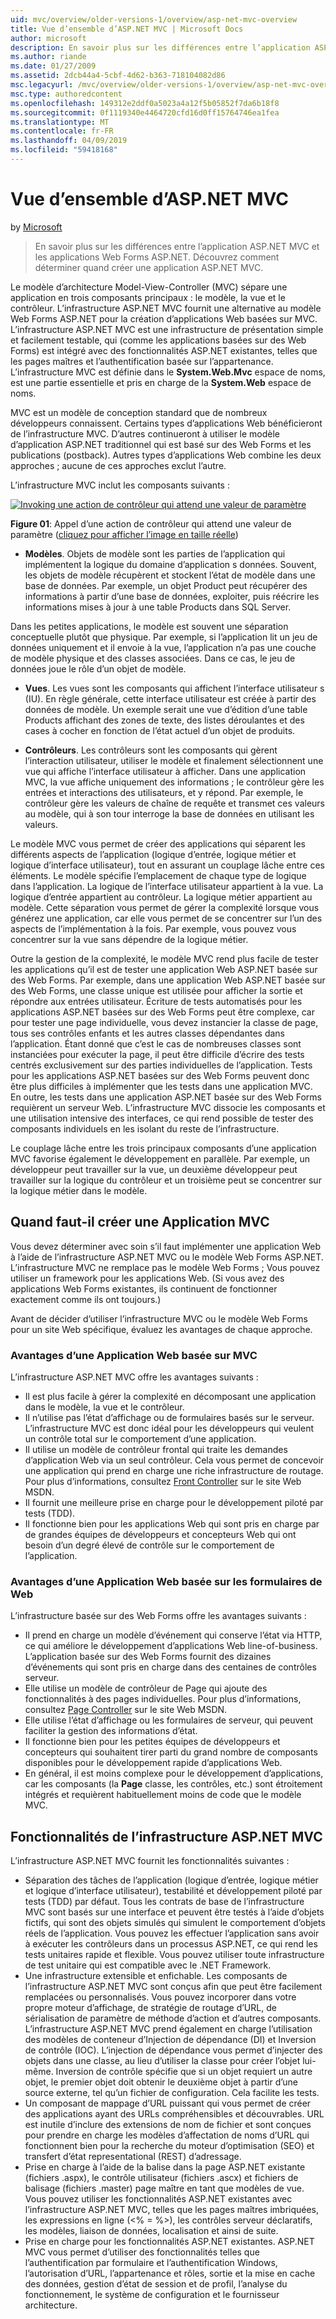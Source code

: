 ```yaml
---
uid: mvc/overview/older-versions-1/overview/asp-net-mvc-overview
title: Vue d’ensemble d’ASP.NET MVC | Microsoft Docs
author: microsoft
description: En savoir plus sur les différences entre l’application ASP.NET MVC et les applications Web Forms ASP.NET. Découvrez comment déterminer quand créer une application ASP.NET MVC.
ms.author: riande
ms.date: 01/27/2009
ms.assetid: 2dcb44a4-5cbf-4d62-b363-718104082d86
msc.legacyurl: /mvc/overview/older-versions-1/overview/asp-net-mvc-overview
msc.type: authoredcontent
ms.openlocfilehash: 149312e2ddf0a5023a4a12f5b05852f7da6b18f8
ms.sourcegitcommit: 0f1119340e4464720cfd16d0ff15764746ea1fea
ms.translationtype: MT
ms.contentlocale: fr-FR
ms.lasthandoff: 04/09/2019
ms.locfileid: "59418168"
---
```

# <a name="aspnet-mvc-overview"></a>Vue d’ensemble d’ASP.NET MVC

by [Microsoft](https://github.com/microsoft)

> En savoir plus sur les différences entre l’application ASP.NET MVC et les applications Web Forms ASP.NET. Découvrez comment déterminer quand créer une application ASP.NET MVC.


Le modèle d’architecture Model-View-Controller (MVC) sépare une application en trois composants principaux : le modèle, la vue et le contrôleur. L’infrastructure ASP.NET MVC fournit une alternative au modèle Web Forms ASP.NET pour la création d’applications Web basées sur MVC. L’infrastructure ASP.NET MVC est une infrastructure de présentation simple et facilement testable, qui (comme les applications basées sur des Web Forms) est intégré avec des fonctionnalités ASP.NET existantes, telles que les pages maîtres et l’authentification basée sur l’appartenance. L’infrastructure MVC est définie dans le **System.Web.Mvc** espace de noms, est une partie essentielle et pris en charge de la **System.Web** espace de noms.   
  
MVC est un modèle de conception standard que de nombreux développeurs connaissent. Certains types d’applications Web bénéficieront de l’infrastructure MVC. D’autres continueront à utiliser le modèle d’application ASP.NET traditionnel qui est basé sur des Web Forms et les publications (postback). Autres types d’applications Web combine les deux approches ; aucune de ces approches exclut l’autre.   
  
L’infrastructure MVC inclut les composants suivants :


[![Invoking une action de contrôleur qui attend une valeur de paramètre](asp-net-mvc-overview/_static/image1.jpg)](asp-net-mvc-overview/_static/image1.png)

**Figure 01**: Appel d’une action de contrôleur qui attend une valeur de paramètre ([cliquez pour afficher l’image en taille réelle](asp-net-mvc-overview/_static/image2.png))


- **Modèles**. Objets de modèle sont les parties de l’application qui implémentent la logique du domaine d’application s données. Souvent, les objets de modèle récupèrent et stockent l’état de modèle dans une base de données. Par exemple, un objet Product peut récupérer des informations à partir d’une base de données, exploiter, puis réécrire les informations mises à jour à une table Products dans SQL Server.

Dans les petites applications, le modèle est souvent une séparation conceptuelle plutôt que physique. Par exemple, si l’application lit un jeu de données uniquement et il envoie à la vue, l’application n’a pas une couche de modèle physique et des classes associées. Dans ce cas, le jeu de données joue le rôle d’un objet de modèle.

- **Vues**. Les vues sont les composants qui affichent l’interface utilisateur s (IU). En règle générale, cette interface utilisateur est créée à partir des données de modèle. Un exemple serait une vue d’édition d’une table Products affichant des zones de texte, des listes déroulantes et des cases à cocher en fonction de l’état actuel d’un objet de produits.

- **Contrôleurs**. Les contrôleurs sont les composants qui gèrent l’interaction utilisateur, utiliser le modèle et finalement sélectionnent une vue qui affiche l’interface utilisateur à afficher. Dans une application MVC, la vue affiche uniquement des informations ; le contrôleur gère les entrées et interactions des utilisateurs, et y répond. Par exemple, le contrôleur gère les valeurs de chaîne de requête et transmet ces valeurs au modèle, qui à son tour interroge la base de données en utilisant les valeurs.

Le modèle MVC vous permet de créer des applications qui séparent les différents aspects de l’application (logique d’entrée, logique métier et logique d’interface utilisateur), tout en assurant un couplage lâche entre ces éléments. Le modèle spécifie l’emplacement de chaque type de logique dans l’application. La logique de l’interface utilisateur appartient à la vue. La logique d’entrée appartient au contrôleur. La logique métier appartient au modèle. Cette séparation vous permet de gérer la complexité lorsque vous générez une application, car elle vous permet de se concentrer sur l’un des aspects de l’implémentation à la fois. Par exemple, vous pouvez vous concentrer sur la vue sans dépendre de la logique métier.   
  
Outre la gestion de la complexité, le modèle MVC rend plus facile de tester les applications qu’il est de tester une application Web ASP.NET basée sur des Web Forms. Par exemple, dans une application Web ASP.NET basée sur des Web Forms, une classe unique est utilisée pour afficher la sortie et répondre aux entrées utilisateur. Écriture de tests automatisés pour les applications ASP.NET basées sur des Web Forms peut être complexe, car pour tester une page individuelle, vous devez instancier la classe de page, tous ses contrôles enfants et les autres classes dépendantes dans l’application. Étant donné que c’est le cas de nombreuses classes sont instanciées pour exécuter la page, il peut être difficile d’écrire des tests centrés exclusivement sur des parties individuelles de l’application. Tests pour les applications ASP.NET basées sur des Web Forms peuvent donc être plus difficiles à implémenter que les tests dans une application MVC. En outre, les tests dans une application ASP.NET basée sur des Web Forms requièrent un serveur Web. L’infrastructure MVC dissocie les composants et une utilisation intensive des interfaces, ce qui rend possible de tester des composants individuels en les isolant du reste de l’infrastructure.   
  
Le couplage lâche entre les trois principaux composants d’une application MVC favorise également le développement en parallèle. Par exemple, un développeur peut travailler sur la vue, un deuxième développeur peut travailler sur la logique du contrôleur et un troisième peut se concentrer sur la logique métier dans le modèle.

## <a name="deciding-when-to-create-an-mvc-application"></a>Quand faut-il créer une Application MVC

Vous devez déterminer avec soin s’il faut implémenter une application Web à l’aide de l’infrastructure ASP.NET MVC ou le modèle Web Forms ASP.NET. L’infrastructure MVC ne remplace pas le modèle Web Forms ; Vous pouvez utiliser un framework pour les applications Web. (Si vous avez des applications Web Forms existantes, ils continuent de fonctionner exactement comme ils ont toujours.)   
  
Avant de décider d’utiliser l’infrastructure MVC ou le modèle Web Forms pour un site Web spécifique, évaluez les avantages de chaque approche.

### <a name="advantages-of-an-mvc-based-web-application"></a>Avantages d’une Application Web basée sur MVC

L’infrastructure ASP.NET MVC offre les avantages suivants :

- Il est plus facile à gérer la complexité en décomposant une application dans le modèle, la vue et le contrôleur.
- Il n’utilise pas l’état d’affichage ou de formulaires basés sur le serveur. L’infrastructure MVC est donc idéal pour les développeurs qui veulent un contrôle total sur le comportement d’une application.
- Il utilise un modèle de contrôleur frontal qui traite les demandes d’application Web via un seul contrôleur. Cela vous permet de concevoir une application qui prend en charge une riche infrastructure de routage. Pour plus d’informations, consultez [Front Controller](https://go.microsoft.com/fwlink/?LinkId=106357 "Front Controller") sur le site Web MSDN.
- Il fournit une meilleure prise en charge pour le développement piloté par tests (TDD).
- Il fonctionne bien pour les applications Web qui sont pris en charge par de grandes équipes de développeurs et concepteurs Web qui ont besoin d’un degré élevé de contrôle sur le comportement de l’application.

### <a name="advantages-of-a-web-forms-based-web-application"></a>Avantages d’une Application Web basée sur les formulaires de Web

L’infrastructure basée sur des Web Forms offre les avantages suivants :

- Il prend en charge un modèle d’événement qui conserve l’état via HTTP, ce qui améliore le développement d’applications Web line-of-business. L’application basée sur des Web Forms fournit des dizaines d’événements qui sont pris en charge dans des centaines de contrôles serveur.
- Elle utilise un modèle de contrôleur de Page qui ajoute des fonctionnalités à des pages individuelles. Pour plus d’informations, consultez [Page Controller](https://go.microsoft.com/fwlink/?LinkId=106359 "Page Controller") sur le site Web MSDN.
- Elle utilise l’état d’affichage ou les formulaires de serveur, qui peuvent faciliter la gestion des informations d’état.
- Il fonctionne bien pour les petites équipes de développeurs et concepteurs qui souhaitent tirer parti du grand nombre de composants disponibles pour le développement rapide d’applications Web.
- En général, il est moins complexe pour le développement d’applications, car les composants (la **Page** classe, les contrôles, etc.) sont étroitement intégrés et requièrent habituellement moins de code que le modèle MVC.

## <a name="features-of-the-aspnet-mvc-framework"></a>Fonctionnalités de l’infrastructure ASP.NET MVC

L’infrastructure ASP.NET MVC fournit les fonctionnalités suivantes :

- Séparation des tâches de l’application (logique d’entrée, logique métier et logique d’interface utilisateur), testabilité et développement piloté par tests (TDD) par défaut. Tous les contrats de base de l’infrastructure MVC sont basés sur une interface et peuvent être testés à l’aide d’objets fictifs, qui sont des objets simulés qui simulent le comportement d’objets réels de l’application. Vous pouvez les effectuer l’application sans avoir à exécuter les contrôleurs dans un processus ASP.NET, ce qui rend les tests unitaires rapide et flexible. Vous pouvez utiliser toute infrastructure de test unitaire qui est compatible avec le .NET Framework.
- Une infrastructure extensible et enfichable. Les composants de l’infrastructure ASP.NET MVC sont conçus afin que peut être facilement remplacées ou personnalisés. Vous pouvez incorporer dans votre propre moteur d’affichage, de stratégie de routage d’URL, de sérialisation de paramètre de méthode d’action et d’autres composants. L’infrastructure ASP.NET MVC prend également en charge l’utilisation des modèles de conteneur d’Injection de dépendance (DI) et Inversion de contrôle (IOC). L’injection de dépendance vous permet d’injecter des objets dans une classe, au lieu d’utiliser la classe pour créer l’objet lui-même. Inversion de contrôle spécifie que si un objet requiert un autre objet, le premier objet doit obtenir le deuxième objet à partir d’une source externe, tel qu’un fichier de configuration. Cela facilite les tests.
- Un composant de mappage d’URL puissant qui vous permet de créer des applications ayant des URLs compréhensibles et découvrables. URL est inutile d’inclure des extensions de nom de fichier et sont conçues pour prendre en charge les modèles d’affectation de noms d’URL qui fonctionnent bien pour la recherche du moteur d’optimisation (SEO) et transfert d’état representational (REST) d’adressage.
- Prise en charge à l’aide de la balise dans la page ASP.NET existante (fichiers .aspx), le contrôle utilisateur (fichiers .ascx) et fichiers de balisage (fichiers .master) page maître en tant que modèles de vue. Vous pouvez utiliser les fonctionnalités ASP.NET existantes avec l’infrastructure ASP.NET MVC, telles que les pages maîtres imbriquées, les expressions en ligne (&lt;% = %&gt;), les contrôles serveur déclaratifs, les modèles, liaison de données, localisation et ainsi de suite.
- Prise en charge pour les fonctionnalités ASP.NET existantes. ASP.NET MVC vous permet d’utiliser des fonctionnalités telles que l’authentification par formulaire et l’authentification Windows, l’autorisation d’URL, l’appartenance et rôles, sortie et la mise en cache des données, gestion d’état de session et de profil, l’analyse du fonctionnement, le système de configuration et le fournisseur architecture.
